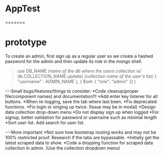 # AppTest
=======
# prototype


To create an admin, first sign up as a regular user
so we create a hashed password for the admin and 
then update its role in the mongo shell.

> use DB_NAME /*name of the db where the users collection is*/
> db.COLLECTION_NAME.update( /*collection name of the user's list*/
    { "username" : ADMIN_NAME },
    { $set: { "role": "admin" }}
  )


---Small bugs/features/things to consider:
*Code cleanup(proper file/component names) and documentation!!!
*Add enter key listener for all buttons.
*When re-logging, save the tab where last been.
*Fix deprecated functions.
*Fix login or singing up twice. (Issue may be in modal)
*Design data collection drop-down menu
*Do not display sign up when logged
*For signup, better validation for password or username such as minimal length
*Sort user list.
	Add search for user list.

---More important
*Not sure how bootstrap routing works and may not be 100% restricted proof. 
	Research if the tabs are bypassable.
*Initially get the latest scraped data to show.
*Code a dropping function for scraped data collection in admin. (Use the collection dropdown menu)